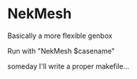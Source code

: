 # NekMesh

Basically a more flexible genbox

Run with "NekMesh $casename"

someday I'll write a proper makefile...

